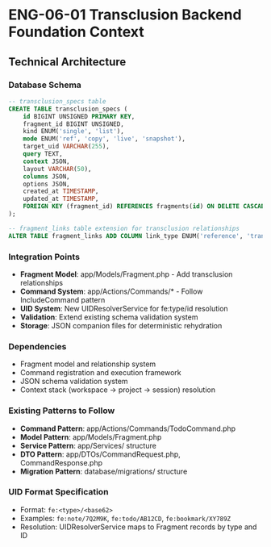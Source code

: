 # ENG-06-01 Transclusion Backend Foundation Context

## Technical Architecture

### Database Schema
```sql
-- transclusion_specs table
CREATE TABLE transclusion_specs (
    id BIGINT UNSIGNED PRIMARY KEY,
    fragment_id BIGINT UNSIGNED,
    kind ENUM('single', 'list'),
    mode ENUM('ref', 'copy', 'live', 'snapshot'),
    target_uid VARCHAR(255),
    query TEXT,
    context JSON,
    layout VARCHAR(50),
    columns JSON,
    options JSON,
    created_at TIMESTAMP,
    updated_at TIMESTAMP,
    FOREIGN KEY (fragment_id) REFERENCES fragments(id) ON DELETE CASCADE
);

-- fragment_links table extension for transclusion relationships
ALTER TABLE fragment_links ADD COLUMN link_type ENUM('reference', 'transclusion', 'copy') DEFAULT 'reference';
```

### Integration Points
- **Fragment Model**: app/Models/Fragment.php - Add transclusion relationships
- **Command System**: app/Actions/Commands/* - Follow IncludeCommand pattern
- **UID System**: New UIDResolverService for fe:type/id resolution
- **Validation**: Extend existing schema validation system
- **Storage**: JSON companion files for deterministic rehydration

### Dependencies
- Fragment model and relationship system
- Command registration and execution framework
- JSON schema validation system
- Context stack (workspace → project → session) resolution

### Existing Patterns to Follow
- **Command Pattern**: app/Actions/Commands/TodoCommand.php
- **Model Pattern**: app/Models/Fragment.php
- **Service Pattern**: app/Services/ structure
- **DTO Pattern**: app/DTOs/CommandRequest.php, CommandResponse.php
- **Migration Pattern**: database/migrations/ structure

### UID Format Specification
- Format: `fe:<type>/<base62>`
- Examples: `fe:note/7Q2M9K`, `fe:todo/AB12CD`, `fe:bookmark/XY789Z`
- Resolution: UIDResolverService maps to Fragment records by type and ID